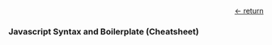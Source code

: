 [<div style="text-align: right;"> &#8592; return </div>](../)

### Javascript Syntax and Boilerplate (Cheatsheet)